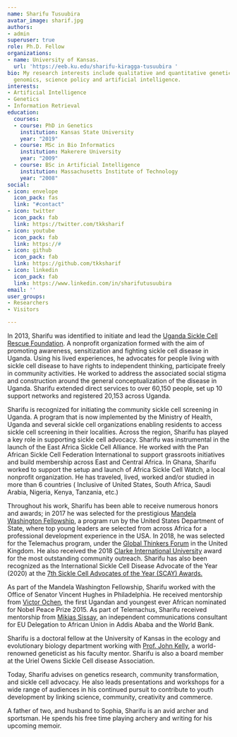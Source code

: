 ```yaml
---
name: Sharifu Tusuubira
avatar_image: sharif.jpg
authors:
- admin
superuser: true
role: Ph.D. Fellow
organizations:
- name: University of Kansas.
  url: 'https://eeb.ku.edu/sharifu-kiragga-tusuubira '
bio: My research interests include qualitative and quantitative genetics, population
  genomics, science policy and artificial intelligence.
interests:
- Artificial Intelligence
- Genetics
- Information Retrieval
education:
  courses:
  - course: PhD in Genetics
    institution: Kansas State University
    year: "2019"
  - course: MSc in Bio Informatics
    institution: Makerere University
    year: "2009"
  - course: BSc in Artificial Intelligence
    institution: Massachusetts Institute of Technology
    year: "2008"
social:
- icon: envelope
  icon_pack: fas
  link: "#contact"
- icon: twitter
  icon_pack: fab
  link: https://twitter.com/tkksharif
- icon: youtube
  icon_pack: fab
  link: https://#
- icon: github
  icon_pack: fab
  link: https://github.com/tkksharif
- icon: linkedin
  icon_pack: fab
  link: https://www.linkedin.com/in/sharifutusuubira
email: ''
user_groups:
- Researchers
- Visitors

---
```

In 2013, Sharifu was identified to initiate and lead the [Uganda Sickle Cell Rescue Foundation](https://www.uscrfuganda.org/). A nonprofit organization formed with the aim of promoting awareness, sensitization and fighting sickle cell disease in Uganda. Using his lived experiences, he advocates for people living with sickle cell disease to have rights to independent thinking, participate freely in community activities. He worked to address the associated social stigma and construction around the general conceptualization of the disease in Uganda. Sharifu extended direct services to over 60,150 people, set up 10 support networks and registered 20,153 across Uganda.

Sharifu is recognized for initiating the community sickle cell screening in Uganda. A program that is now implemented by the Ministry of Health, Uganda and several sickle cell organizations enabling residents to access sickle cell screening in their localities.
Across the region, Sharifu has played a key role in supporting sickle cell advocacy. Sharifu was instrumental in the launch of the East Africa Sickle Cell Alliance. He worked with the Pan African Sickle Cell Federation International to support grassroots initiatives and build membership across East and Central Africa. In Ghana, Sharifu worked to support the setup and launch of Africa Sickle Cell Watch, a local nonprofit organization. He has traveled, lived, worked and/or studied in more than 6 countries ( Inclusive of United States, South Africa, Saudi Arabia, Nigeria, Kenya, Tanzania, etc.)

Throughout his work, Sharifu has been able to receive numerous honors and awards; in 2017 he was selected for the prestigious [Mandela Washington Fellowship](https://yali.state.gov/mwf/), a program run by the United States Department of State, where top young leaders are selected from across Africa for a professional development experience in the USA. In 2018, he was selected for the Telemachus program, under the [Global Thinkers Forum](http://www.globalthinkersforum.org/) in the United Kingdom. He also received the 2018 [Clarke International University](http://ciu.ac.ug/) award for the most outstanding community outreach. Sharifu has also been recognized as the International Sickle Cell Disease Advocate of the Year (2020) at the [7th Sickle Cell Advocates of the Year (SCAY) Awards.](https://www.sc101.org/scayawards)

As part of the Mandela Washington Fellowship, Sharifu worked with the Office of Senator Vincent Hughes in Philadelphia. He received mentorship from [Victor Ochen](https://www.weforum.org/people/victor-ochen), the first Ugandan and youngest ever African nominated for Nobel Peace Prize 2015. As part of Telemachus, Sharifu received mentorship from [Mikias Sissay](http://globalthinkersmentors.org/mikias-sissay), an independent communications consultant for EU Delegation to African Union in Addis Ababa and the World Bank.

Sharifu is a doctoral fellow at the University of Kansas in the ecology and evolutionary biology department working with [Prof. John Kelly](http://eeb.ku.edu/john-kelly), a world-renowned geneticist as his faculty mentor. Sharifu is also a board member at the Uriel Owens Sickle Cell disease Association.

Today, Sharifu advises on genetics research, community transformation, and sickle cell advocacy.  He also leads presentations and workshops for a wide range of audiences in his continued pursuit to contribute to youth development by linking science, community, creativity and commerce.

 A father of two, and husband to Sophia, Sharifu is an avid archer and sportsman. He spends his free time playing archery and writing for his upcoming memoir.
